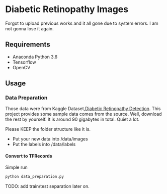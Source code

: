 # Diabetic Retinopathy Images

Forgot to upload previous works and it all gone due to system errors. I am not gonna lose it again.

## Requirements
- Anaconda Python 3.6
- Tensorflow
- OpenCV

## Usage

### Data Preparation
Those data were from Kaggle Dataset,[Diabetic Retinopathy Detection](https://www.kaggle.com/c/diabetic-retinopathy-detection). This project provides some sample data comes from the source. Well, download the rest by yourself. It is around 90 gigabytes in total. Quiet a lot.

Please KEEP the folder structure like it is. 
- Put your new data into /data/images 
- Put the labels into /data/labels

#### Convert to TFRecords
Simple run
```bash
python data_preparation.py
```

TODO: add train/test separation later on.
